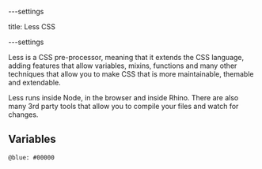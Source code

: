 ---settings

title: Less CSS

---settings

Less is a CSS pre-processor, meaning that it extends the CSS language, adding 
features that allow variables, mixins, functions and many other techniques that 
allow you to make CSS that is more maintainable, themable and extendable.

Less runs inside Node, in the browser and inside Rhino. There are also many 
3rd party tools that allow you to compile your files and watch for changes.


## Variables

```less
@blue: #00000
```
